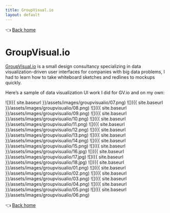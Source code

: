 ```yaml
---
title: GroupVisual.io
layout: default
---
```


👈 [Back home](/)

# GroupVisual.io

[GroupVisual.io](http://groupvisual.io) is a small design consultancy specializing in data visualization-driven user interfaces for companies with big data problems, I had to learn how to take whiteboard sketches and redlines to mockups quickly.

Here’s a sample of data visualization UI work I did for GV.io and on my own:

![]({{ site.baseurl }}/assets/images/groupvisualio/07.png)
![]({{ site.baseurl }}/assets/images/groupvisualio/08.png)
![]({{ site.baseurl }}/assets/images/groupvisualio/09.png)
![]({{ site.baseurl }}/assets/images/groupvisualio/10.png)
![]({{ site.baseurl }}/assets/images/groupvisualio/11.png)
![]({{ site.baseurl }}/assets/images/groupvisualio/12.png)
![]({{ site.baseurl }}/assets/images/groupvisualio/13.png)
![]({{ site.baseurl }}/assets/images/groupvisualio/14.png)
![]({{ site.baseurl }}/assets/images/groupvisualio/15.png)
![]({{ site.baseurl }}/assets/images/groupvisualio/16.jpg)
![]({{ site.baseurl }}/assets/images/groupvisualio/17.jpg)
![]({{ site.baseurl }}/assets/images/groupvisualio/18.jpg)
![]({{ site.baseurl }}/assets/images/groupvisualio/01.png)
![]({{ site.baseurl }}/assets/images/groupvisualio/02.png)
![]({{ site.baseurl }}/assets/images/groupvisualio/03.png)
![]({{ site.baseurl }}/assets/images/groupvisualio/04.png)
![]({{ site.baseurl }}/assets/images/groupvisualio/05.png)
![]({{ site.baseurl }}/assets/images/groupvisualio/06.png)

👈 [Back home](/)
